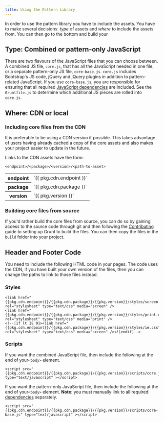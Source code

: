 ```yaml
---
title: Using the Pattern Library
---
```


In order to use the pattern library you have to include the assets. You have to make several decisions: _type_ of assets and _where_ to include the assets from. You can then go to the bottom and build your



## Type: Combined or pattern-only JavaScript

There are two flavours of the JavaScript files that you can choose between. A combined JS file, `core.js`, that has all the JavaScript needed in one file, or a separate pattern-only JS file, `core-base.js`. `core.js` includes Bootstrap's JS code, jQuery and jQuery plugins in addition to pattern-related JavaScript. If you use `core-base.js`, you are responsible for ensuring that all required [JavaScript dependencies](dependencies.html) are included. See the `Gruntfile.js` to determine which additional JS pieces are rolled into `core.js`.

## Where: CDN or local

### Including core files from the CDN

It is preferable to be using a CDN version if possible. This takes advantage of users having already cached a copy of the core assets and also makes your project easier to update in the future.

Links to the CDN assets have the form:

    <endpoint>/<package>/<version>/<path-to-asset>

<table>
  <tr><th>endpoint</th><td>`{{ pkg.cdn.endpoint }}`</td></tr>
  <tr><th>package</th><td>`{{ pkg.cdn.package }}`</td></tr>
  <tr><th>version</th><td>`{{ pkg.version }}`</td></tr>
</table>

### Building core files from source

If you'd rather build the core files from source, you can do so by gaining access to the source code through git and then following the [Contributing](contributing.html) guide to setting up Grunt to build the files. You can then copy the files in the `build` folder into your project.

## Header and Footer Code

You need to include the following HTML code in your pages. The code uses the CDN, if you have built your own version of the files, then you can change the paths to link to those files instead.

### Styles

```
<link href="{{pkg.cdn.endpoint}}/{{pkg.cdn.package}}/{{pkg.version}}/styles/screen.css" rel="stylesheet" type="text/css" media="screen" />
<link href="{{pkg.cdn.endpoint}}/{{pkg.cdn.package}}/{{pkg.version}}/styles/print.css" rel="stylesheet" type="text/css" media="print" />
<!--[if lt IE 9]><link href="{{pkg.cdn.endpoint}}/{{pkg.cdn.package}}/{{pkg.version}}/styles/ie.css" rel="stylesheet" type="text/css" media="screen" /><![endif]-->
```

### Scripts

If you want the combined JavaScript file, then include the following at the end of your`<body>` element.

```
<script src="{{pkg.cdn.endpoint}}/{{pkg.cdn.package}}/{{pkg.version}}/scripts/core.js" type="text/javascript" ></script>
```

If you want the pattern-only JavaScript file, then include the following at the end of your`<body>` element. __Note__: you must manually link to all required [
dependencies](dependencies.html) separately.

```
<script src="{{pkg.cdn.endpoint}}/{{pkg.cdn.package}}/{{pkg.version}}/scripts/core-base.js" type="text/javascript" ></script>
```
